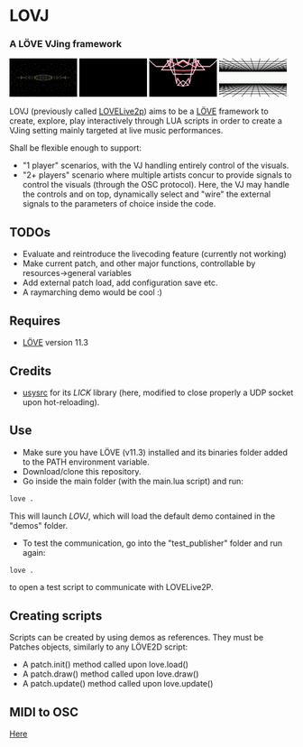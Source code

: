 # LOVJ
### A LÖVE VJing framework 

![demo1](doc/assets/animations/demo1.gif) ![demo3](doc/assets/animations/demo3.gif) ![demo5](doc/assets/animations/demo5.gif) ![demo8](doc/assets/animations/demo8.gif) 

LOVJ (previously called [LOVELive2p](https://en.wikipedia.org/wiki/Love_Live!)) aims to be a [LÖVE](https://love2d.org/) framework to create, explore, play interactively through LUA scripts in order to create a VJing setting mainly targeted at live music performances.

Shall be flexible enough to support:
- "1 player" scenarios, with the VJ handling entirely control of the visuals.
- "2+ players" scenario where multiple artists concur to provide signals to control the visuals (through the OSC protocol). 
Here, the VJ may handle the controls and on top, dynamically select and "wire" the external signals to the parameters of choice inside the code.


## TODOs
- Evaluate and reintroduce the livecoding feature (currently not working)
- Make current patch, and other major functions, controllable by resources->general variables
- Add external patch load, add configuration save etc.
- A raymarching demo would be cool :)

## Requires
- [LÖVE](https://love2d.org/) version 11.3


## Credits
- [usysrc](https://github.com/usysrc) for its *LICK* library (here, modified to close properly a UDP socket upon hot-reloading).


## Use

- Make sure you have LÖVE (v11.3) installed and its binaries folder added to the PATH environment variable.
- Download/clone this repository.
- Go inside the main folder (with the main.lua script) and run:
```sh
love .
```
This will launch *LOVJ*, which will load the default demo contained in the "demos" folder.

- To test the communication, go into the "test_publisher" folder and run again:
```sh
love .
```
to open a test script to communicate with LOVELive2P.

## Creating scripts
Scripts can be created by using demos as references.
They must be Patches objects, similarly to any LÖVE2D script:
- A patch.init() method called upon love.load()
- A patch.draw() method called upon love.draw()
- A patch.update() method called upon love.update()


## MIDI to OSC
[Here](https://github.com/Merutochan/MIDI2OSC) 